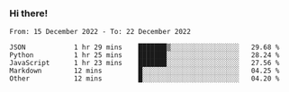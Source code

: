 ### Hi there!

<!--START_SECTION:waka-->

```text
From: 15 December 2022 - To: 22 December 2022

JSON            1 hr 29 mins    ███████▒░░░░░░░░░░░░░░░░░   29.68 %
Python          1 hr 25 mins    ███████░░░░░░░░░░░░░░░░░░   28.24 %
JavaScript      1 hr 23 mins    ███████░░░░░░░░░░░░░░░░░░   27.56 %
Markdown        12 mins         █░░░░░░░░░░░░░░░░░░░░░░░░   04.25 %
Other           12 mins         █░░░░░░░░░░░░░░░░░░░░░░░░   04.20 %
```

<!--END_SECTION:waka-->
